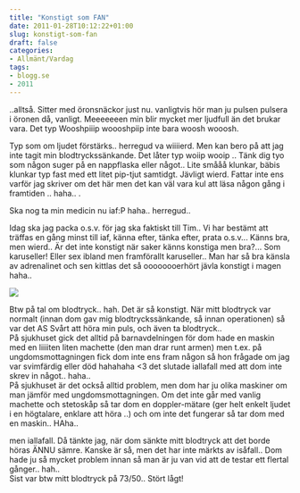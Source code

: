 ```yaml
---
title: "Konstigt som FAN"
date: 2011-01-28T10:12:22+01:00
slug: konstigt-som-fan
draft: false
categories:
- Allmänt/Vardag
tags:
- blogg.se
- 2011
---
```

..alltså. Sitter med öronsnäckor just nu. vanligtvis hör man ju pulsen pulsera i öronen då, vanligt. Meeeeeeen min blir mycket mer ljudfull än det brukar vara. Det typ Wooshpiiip woooshpiip inte bara woosh wooosh.  
  
Typ som om ljudet förstärks.. herregud va wiiiierd. Men kan bero på att jag inte tagit min blodtryckssänkande. Det låter typ woiip wooip .. Tänk dig tyo som någon suger på en nappflaska eller något.. Lite smååå klunkar, bäbis klunkar typ fast med ett litet pip-tjut samtidgt. Jävligt wierd. Fattar inte ens varför jag skriver om det här men det kan väl vara kul att läsa någon gång i framtiden .. haha.. .  
  
Ska nog ta min medicin nu iaf:P haha.. herregud..  
  
Idag ska jag packa o.s.v. för jag ska faktiskt till Tim.. Vi har bestämt att träffas en gång minst till iaf, känna efter, tänka efter, prata o.s.v... Känns bra, men wierd.. Är det inte konstigt när saker känns konstiga men bra?... Som karuseller! Eller sex ibland men framförallt karuseller.. Man har så bra känsla av adrenalinet och sen kittlas det så oooooooerhört jävla konstigt i magen haha..  
  
  
![](/assets/images/blogg.se/blooooooo_129538272.jpg)  
  
Btw på tal om blodtryck.. hah. Det är så konstigt. När mitt blodtryck var normalt (innan dom gav mig blodtryckssänkande, så innan operationen) så var det AS Svårt att höra min puls, och även ta blodtryck..  
På sjukhuset gick det alltid på barnavdelningen för dom hade en maskin med en liiiiten liten machette (den man drar runt armen) men t.ex. på ungdomsmottagningen fick dom inte ens fram någon så hon frågade om jag var svimfärdig eller död hahahaha <3 det slutade iallafall med att dom inte skrev in något.. haha..  
På sjukhuset är det också alltid problem, men dom har ju olika maskiner om man jämför med ungdomsmottagningen. Om det inte går med vanlig machette och stetoskåp så tar dom en doppler-mätare (ger helt enkelt ljudet i en högtalare, enklare att höra ..) och om inte det fungerar så tar dom med en maskin.. HAha..  
  
men iallafall. Då tänkte jag, när dom sänkte mitt blodtryck att det borde höras ÄNNU sämre. Kanske är så, men det har inte märkts av isåfall.. Dom hade ju så mycket problem innan så man är ju van vid att de testar ett flertal gånger.. hah..  
Sist var btw mitt blodtryck på 73/50.. Stört lågt!